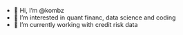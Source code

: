 - 👋 Hi, I’m @kombz
- 👀 I’m interested in quant financ, data science and coding
- 🌱 I’m currently working with credit risk data

<!---
kombz/kombz is a ✨ special ✨ repository because its `README.md` (this file) appears on your GitHub profile.
You can click the Preview link to take a look at your changes.
--->
